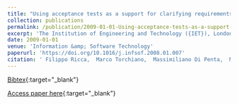 ```yaml
---
title: "Using acceptance tests as a support for clarifying requirements: A series of experiments"
collection: publications
permalink: /publication/2009-01-01-Using-acceptance-tests-as-a-support-for-clarifying-requirements-A-series-of-experiments
excerpt: 'The Institution of Engineering and Technology ({IET}), London, UK, Scopus ID: 2-s2.0-56349142435, Cited by: 39'
date: 2009-01-01
venue: 'Information &amp; Software Technology'
paperurl: 'https://doi.org/10.1016/j.infsof.2008.01.007'
citation: ' Filippo Ricca,  Marco Torchiano,  Massimiliano Di Penta,  Mariano Ceccato,  Paolo Tonella, &quot;Using acceptance tests as a support for clarifying requirements: A series of experiments.&quot; Information &amp;amp; Software Technology, 2009.'
---
```

[Bibtex](https://dblp.org/rec/bib/journals/infsof/RiccaTPCT09){:target="_blank"}

[Access paper here](https://doi.org/10.1016/j.infsof.2008.01.007){:target="_blank"}
